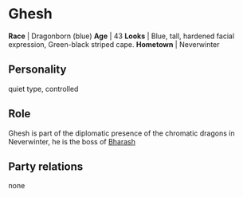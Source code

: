 # Ghesh
**Race** | Dragonborn (blue)
**Age** | 43
**Looks** | Blue, tall, hardened facial expression, Green-black striped cape.
**Hometown** | Neverwinter

## Personality
quiet type, controlled

## Role
Ghesh is part of the diplomatic presence of the chromatic dragons in Neverwinter, he is the boss of [Bharash](Bharash/)

## Party relations
none

